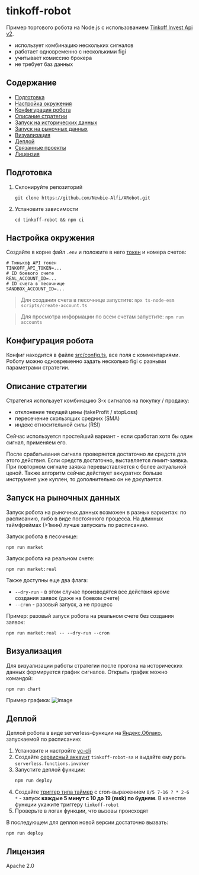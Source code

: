 # tinkoff-robot

Пример торгового робота на Node.js с использованием [Tinkoff Invest Api v2](https://tinkoff.github.io/investAPI/).

- использует комбинацию нескольких сигналов
- работает одновременно с несколькими figi
- учитывает комиссию брокера
- не требует баз данных

## Содержание

<!-- toc -->

- [Подготовка](#%D0%BF%D0%BE%D0%B4%D0%B3%D0%BE%D1%82%D0%BE%D0%B2%D0%BA%D0%B0)
- [Настройка окружения](#%D0%BD%D0%B0%D1%81%D1%82%D1%80%D0%BE%D0%B9%D0%BA%D0%B0-%D0%BE%D0%BA%D1%80%D1%83%D0%B6%D0%B5%D0%BD%D0%B8%D1%8F)
- [Конфигурация робота](#%D0%BA%D0%BE%D0%BD%D1%84%D0%B8%D0%B3%D1%83%D1%80%D0%B0%D1%86%D0%B8%D1%8F-%D1%80%D0%BE%D0%B1%D0%BE%D1%82%D0%B0)
- [Описание стратегии](#%D0%BE%D0%BF%D0%B8%D1%81%D0%B0%D0%BD%D0%B8%D0%B5-%D1%81%D1%82%D1%80%D0%B0%D1%82%D0%B5%D0%B3%D0%B8%D0%B8)
- [Запуск на исторических данных](#%D0%B7%D0%B0%D0%BF%D1%83%D1%81%D0%BA-%D0%BD%D0%B0-%D0%B8%D1%81%D1%82%D0%BE%D1%80%D0%B8%D1%87%D0%B5%D1%81%D0%BA%D0%B8%D1%85-%D0%B4%D0%B0%D0%BD%D0%BD%D1%8B%D1%85)
- [Запуск на рыночных данных](#%D0%B7%D0%B0%D0%BF%D1%83%D1%81%D0%BA-%D0%BD%D0%B0-%D1%80%D1%8B%D0%BD%D0%BE%D1%87%D0%BD%D1%8B%D1%85-%D0%B4%D0%B0%D0%BD%D0%BD%D1%8B%D1%85)
- [Визуализация](#%D0%B2%D0%B8%D0%B7%D1%83%D0%B0%D0%BB%D0%B8%D0%B7%D0%B0%D1%86%D0%B8%D1%8F)
- [Деплой](#%D0%B4%D0%B5%D0%BF%D0%BB%D0%BE%D0%B9)
- [Связанные проекты](#%D1%81%D0%B2%D1%8F%D0%B7%D0%B0%D0%BD%D0%BD%D1%8B%D0%B5-%D0%BF%D1%80%D0%BE%D0%B5%D0%BA%D1%82%D1%8B)
- [Лицензия](#%D0%BB%D0%B8%D1%86%D0%B5%D0%BD%D0%B7%D0%B8%D1%8F)

<!-- tocstop -->

## Подготовка

1. Склонируйте репозиторий
   ```
   git clone https://github.com/Newbie-Alfi/ARobot.git
   ```
2. Установите зависимости
   ```
   cd tinkoff-robot && npm ci
   ```

## Настройка окружения

Создайте в корне файл `.env` и положите в него [токен](https://tinkoff.github.io/investAPI/token/) и номера счетов:

```
# Тинькоф API токен
TINKOFF_API_TOKEN=...
# ID боевого счете
REAL_ACCOUNT_ID=...
# ID счета в песочнице
SANDBOX_ACCOUNT_ID=...
```

> Для создания счета в песочнице запустите: `npx ts-node-esm scripts/create-account.ts`

> Для просмотра информации по всем счетам запустите: `npm run accounts`

## Конфигурация робота

Конфиг находится в файле [src/config.ts](src/config.ts), все поля с комментариями.
Роботу можно одновременно задать несколько figi с разными параметрами стратегии.

## Описание стратегии

Cтратегия использует комбинацию 3-х сигналов на покупку / продажу:

- отклонение текущей цены (takeProfit / stopLoss)
- пересечение скользящих средних (SMA)
- индекс относительной силы (RSI)

Сейчас используется простейший вариант - если сработал хотя бы один сигнал, применяем его.

После срабатывания сигнала проверяется достаточно ли средств для этого действия.
Если средств достаточно, выставляется лимит-заявка.
При повторном сигнале заявка перевыставляется с более актуальной ценой.
Также алгоритм сейчас действует аккуратно: больше инструмент уже куплен, то дополнительно он не докупается.

## Запуск на рыночных данных

Запуск робота на рыночных данных возможен в разных вариантах: по расписанию, либо в виде постоянного процесса.
На длинных таймфреймах (>1мин) лучше запускать по расписанию.

Запуск робота в песочнице:

```
npm run market
```

Запуск робота на реальном счете:

```
npm run market:real
```

Также доступны еще два флага:

- `--dry-run` - в этом случае производятся все действия кроме создания заявок (даже на боевом счете)
- `--cron` - разовый запуск, а не процесс

Пример: разовый запуск робота на реальном счете без создания заявок:

```
npm run market:real -- --dry-run --cron
```

## Визуализация

Для визуализации работы стратегии после прогона на исторических данных формируется график сигналов.
Открыть график можно командой:

```
npm run chart
```

Пример графика:
![image](https://user-images.githubusercontent.com/1473072/169903600-3996ffbb-a980-4578-ae43-e5f2e5205dff.png)

## Деплой

Деплой робота в виде serverless-функции на [Яндекс.Облако](https://cloud.yandex.ru/), запускаемой по расписанию:

1. Установите и настройте [yc-cli](https://cloud.yandex.ru/docs/cli/quickstart)
2. Создайте [сервисный аккаунт](https://cloud.yandex.ru/docs/iam/operations/sa/create) `tinkoff-robot-sa` и выдайте ему роль `serverless.functions.invoker`
3. Запустите деплой функции:
   ```bash
   npm run deploy
   ```
4. Создайте [триггер типа таймер](https://cloud.yandex.ru/docs/functions/concepts/trigger/timer) с cron-выражением `0/5 7-16 ? * 2-6 *` - запуск **каждые 5 минут с 10 до 19 (msk) по будням**. В качестве функции укажите триггеру `tinkoff-robot`
5. Проверьте в логах функции, что вызовы происходят

В последующем для деплоя новой версии достаточно вызвать:

```
npm run deploy
```

## Лицензия

Apache 2.0
